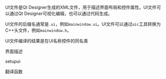 UI文件是Qt Designer生成的XML文件，用于描述界面布局和控件属性。UI文件可以通过Qt Designer可视化编辑，也可以通过代码生成。

UI文件的后缀名通常是`.ui`，例如`mainwindow.ui`。UI文件可以通过`uic`工具转换为C++头文件，例如`mainwindow.h`。

UI文件编译的结果是在UI名称控件的同名类


界面描述

setupui

翻译函数
